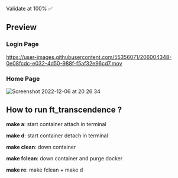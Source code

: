 Validate at 100% ✅

## Preview

### Login Page

https://user-images.githubusercontent.com/55356071/206004348-0e08fcdc-e032-4d50-988f-f5af32e96cd7.mov




### Home Page

![Screenshot 2022-12-06 at 20 26 34](https://user-images.githubusercontent.com/55356071/206003998-7f1ffbc9-c590-4c9d-a196-b785d279c838.png)

## How to run ft_transcendence ?

**make a**: start container attach in terminal

**make d**: start container detach in terminal

**make clean**: down container

**make fclean**: down container and purge docker

**make re**: make fclean + make d
